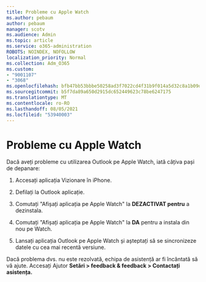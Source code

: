 ```yaml
---
title: Probleme cu Apple Watch
ms.author: pebaum
author: pebaum
manager: scotv
ms.audience: Admin
ms.topic: article
ms.service: o365-administration
ROBOTS: NOINDEX, NOFOLLOW
localization_priority: Normal
ms.collection: Adm_O365
ms.custom:
- "9001107"
- "3068"
ms.openlocfilehash: bfb47bb53bbbe50258ad3f7022cd4f31b9f014a5d32c8a1b09da5e775abfcdc0
ms.sourcegitcommit: b5f7da89a650d2915dc652449623c78be6247175
ms.translationtype: MT
ms.contentlocale: ro-RO
ms.lasthandoff: 08/05/2021
ms.locfileid: "53940003"
---
```

# <a name="trouble-with-the-apple-watch"></a>Probleme cu Apple Watch

Dacă aveți probleme cu utilizarea Outlook pe Apple Watch, iată câțiva pași de depanare: 

1. Accesați aplicația Vizionare în iPhone.

2. Defilați la Outlook aplicație.

3. Comutați "Afișați aplicația pe Apple Watch" la **DEZACTIVAT pentru** a dezinstala.

4. Comutați "Afișați aplicația pe Apple Watch" la **DA** pentru a instala din nou pe Watch.

5. Lansați aplicația Outlook pe Apple Watch și așteptați să se sincronizeze datele cu cea mai recentă versiune. 

Dacă problema dvs. nu este rezolvată, echipa de asistență ar fi încântată să vă ajute. Accesați Ajutor **Setări > feedback & feedback > Contactați asistența.** 